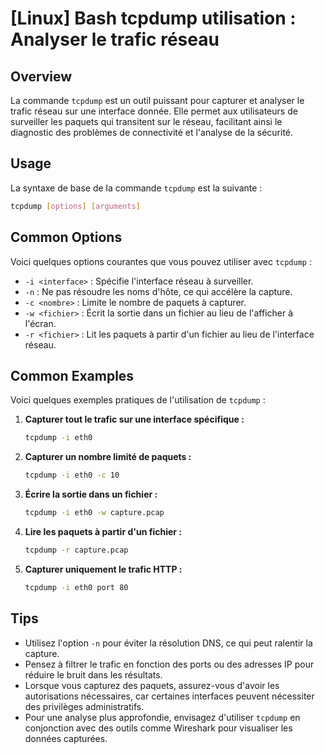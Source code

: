 # [Linux] Bash tcpdump utilisation : Analyser le trafic réseau

## Overview
La commande `tcpdump` est un outil puissant pour capturer et analyser le trafic réseau sur une interface donnée. Elle permet aux utilisateurs de surveiller les paquets qui transitent sur le réseau, facilitant ainsi le diagnostic des problèmes de connectivité et l'analyse de la sécurité.

## Usage
La syntaxe de base de la commande `tcpdump` est la suivante :

```bash
tcpdump [options] [arguments]
```

## Common Options
Voici quelques options courantes que vous pouvez utiliser avec `tcpdump` :

- `-i <interface>` : Spécifie l'interface réseau à surveiller.
- `-n` : Ne pas résoudre les noms d'hôte, ce qui accélère la capture.
- `-c <nombre>` : Limite le nombre de paquets à capturer.
- `-w <fichier>` : Écrit la sortie dans un fichier au lieu de l'afficher à l'écran.
- `-r <fichier>` : Lit les paquets à partir d'un fichier au lieu de l'interface réseau.

## Common Examples
Voici quelques exemples pratiques de l'utilisation de `tcpdump` :

1. **Capturer tout le trafic sur une interface spécifique :**
   ```bash
   tcpdump -i eth0
   ```

2. **Capturer un nombre limité de paquets :**
   ```bash
   tcpdump -i eth0 -c 10
   ```

3. **Écrire la sortie dans un fichier :**
   ```bash
   tcpdump -i eth0 -w capture.pcap
   ```

4. **Lire les paquets à partir d'un fichier :**
   ```bash
   tcpdump -r capture.pcap
   ```

5. **Capturer uniquement le trafic HTTP :**
   ```bash
   tcpdump -i eth0 port 80
   ```

## Tips
- Utilisez l'option `-n` pour éviter la résolution DNS, ce qui peut ralentir la capture.
- Pensez à filtrer le trafic en fonction des ports ou des adresses IP pour réduire le bruit dans les résultats.
- Lorsque vous capturez des paquets, assurez-vous d'avoir les autorisations nécessaires, car certaines interfaces peuvent nécessiter des privilèges administratifs.
- Pour une analyse plus approfondie, envisagez d'utiliser `tcpdump` en conjonction avec des outils comme Wireshark pour visualiser les données capturées.